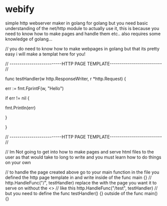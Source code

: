 # webify
simple http webserver maker in golang for golang but you need basic understanding of the net/http module to actually use it, this is because you need to know how to make pages and handle them etc.. also requires some knowledge of golang...

// you do need to know how to make webpages in golang but that its pretty easy i will make a templat here for you!


// --------------------------HTTP PAGE TEMPLATE-------------------------- // 

 func testHandler(w http.ResponseWriter, r *http.Request) {

  
  err := fmt.FprintF(w, "Hello")
  
  if err != nil {
  
  fmt.Println(err)
  
  }
  
 }

// --------------------------HTTP PAGE TEMPLATE-------------------------- // 

// Im Not going to get into how to make pages and serve html files to the user as that would take to long to write and you must learn how to do things on your own

// to handle the page created above go to your main function in the file you defined the http page template in and write inside of the func main {} 
// http.HandleFunc("/<page>", testHandler) replace the <page> with the page you want it to serve on without the <> 
// like this http.HandleFunc("/test", testHandler)
// but you need to define the func testHandler() {} outside of the func main() {}

